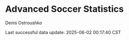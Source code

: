 # Advanced Soccer Statistics
Denis Ostroushko

<!-- gfm -->

Last successful data update: 2025-06-02 00:17:40 CST
